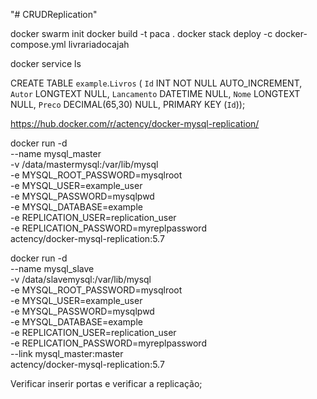 "# CRUDReplication" 

docker swarm init
docker build -t paca .
docker stack deploy -c docker-compose.yml livrariadocajah

docker service ls

CREATE TABLE `example`.`Livros` (
  `Id` INT NOT NULL AUTO_INCREMENT,
  `Autor` LONGTEXT NULL,
  `Lancamento` DATETIME NULL,
  `Nome` LONGTEXT NULL,
  `Preco` DECIMAL(65,30) NULL,
  PRIMARY KEY (`Id`));

https://hub.docker.com/r/actency/docker-mysql-replication/

docker run -d \
 --name mysql_master \
 -v /data/mastermysql:/var/lib/mysql \
 -e MYSQL_ROOT_PASSWORD=mysqlroot \
 -e MYSQL_USER=example_user \
 -e MYSQL_PASSWORD=mysqlpwd \
 -e MYSQL_DATABASE=example \
 -e REPLICATION_USER=replication_user \
 -e REPLICATION_PASSWORD=myreplpassword \
 actency/docker-mysql-replication:5.7

docker run -d \
 --name mysql_slave \
 -v /data/slavemysql:/var/lib/mysql \
 -e MYSQL_ROOT_PASSWORD=mysqlroot \
 -e MYSQL_USER=example_user \
 -e MYSQL_PASSWORD=mysqlpwd \
 -e MYSQL_DATABASE=example \
 -e REPLICATION_USER=replication_user \
 -e REPLICATION_PASSWORD=myreplpassword \
 --link mysql_master:master \
 actency/docker-mysql-replication:5.7

Verificar inserir portas e verificar a replicação;
